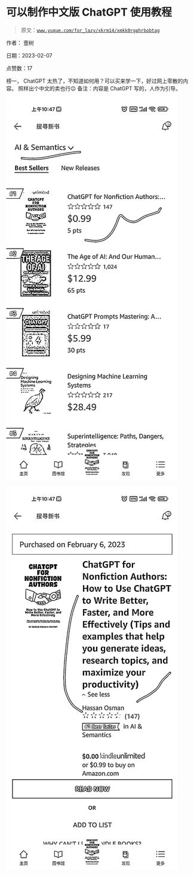 # 可以制作中文版 ChatGPT 使用教程

> 原文：[`www.yuque.com/for_lazy/xkrm14/xmkk0rgphrbobtag`](https://www.yuque.com/for_lazy/xkrm14/xmkk0rgphrbobtag)

作者： 壹树

日期：2023-02-07

点赞数：17

榜一， ChatGPT 太热了，不知道如何用？可以买来学一下，好过网上零散的内容。 照样出个中文的卖也行😉 备注：内容是 ChatGPT 写的，人作为引导。

![](img/0cfefde594542870ae5851445de33866.png)  

![](img/22de3121e0cf05c3fa077ce83f5e2147.png)

